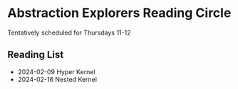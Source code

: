 # Abstraction Explorers Reading Circle

Tentatively scheduled for Thursdays 11-12

## Reading List

- 2024-02-09 Hyper Kernel
- 2024-02-16 Nested Kernel
